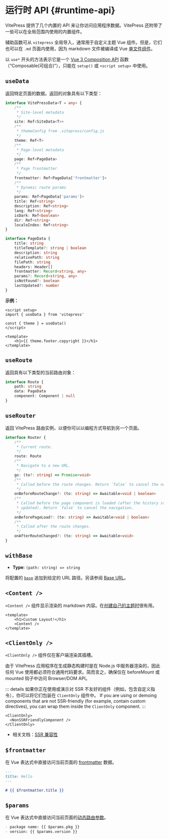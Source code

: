 # 运行时 API {#runtime-api}

VitePress 提供了几个内置的 API 来让你访问应用程序数据。VitePress 还附带了一些可以在全局范围内使用的内置组件。

辅助函数可从 `vitepress` 全局导入，通常用于自定义主题 Vue 组件。但是，它们也可以在 `.md` 页面内使用，因为 markdown 文件被编译成 Vue [单文件组件](https://vuejs.org/guide/scaling-up/sfc.html)。

以 `use*` 开头的方法表示它是一个 [Vue 3 Composition API](https://vuejs.org/guide/introduction.html#composition-api) 函数（“Composable(可组合)”），只能在 `setup()` 或 `<script setup>` 中使用。

## `useData` <Badge type="info" text="composable" />

返回特定页面的数据。返回的对象具有以下类型：

```ts
interface VitePressData<T = any> {
	/**
	 * Site-level metadata
	 */
	site: Ref<SiteData<T>>
	/**
	 * themeConfig from .vitepress/config.js
	 */
	theme: Ref<T>
	/**
	 * Page-level metadata
	 */
	page: Ref<PageData>
	/**
	 * Page frontmatter
	 */
	frontmatter: Ref<PageData['frontmatter']>
	/**
	 * Dynamic route params
	 */
	params: Ref<PageData['params']>
	title: Ref<string>
	description: Ref<string>
	lang: Ref<string>
	isDark: Ref<boolean>
	dir: Ref<string>
	localeIndex: Ref<string>
}

interface PageData {
	title: string
	titleTemplate?: string | boolean
	description: string
	relativePath: string
	filePath: string
	headers: Header[]
	frontmatter: Record<string, any>
	params?: Record<string, any>
	isNotFound?: boolean
	lastUpdated?: number
}
```

**示例：**

```vue
<script setup>
import { useData } from 'vitepress'

const { theme } = useData()
</script>

<template>
	<h1>{{ theme.footer.copyright }}</h1>
</template>
```

## `useRoute` <Badge type="info" text="composable" />

返回具有以下类型的当前路由对象：

```ts
interface Route {
	path: string
	data: PageData
	component: Component | null
}
```

## `useRouter` <Badge type="info" text="composable" />

返回 VitePress 路由实例，以便你可以以编程方式导航到另一个页面。

```ts
interface Router {
	/**
	 * Current route.
	 */
	route: Route
	/**
	 * Navigate to a new URL.
	 */
	go: (to?: string) => Promise<void>
	/**
	 * Called before the route changes. Return `false` to cancel the navigation.
	 */
	onBeforeRouteChange?: (to: string) => Awaitable<void | boolean>
	/**
	 * Called before the page component is loaded (after the history state is
	 * updated). Return `false` to cancel the navigation.
	 */
	onBeforePageLoad?: (to: string) => Awaitable<void | boolean>
	/**
	 * Called after the route changes.
	 */
	onAfterRouteChanged?: (to: string) => Awaitable<void>
}
```

## `withBase` <Badge type="info" text="helper" />

- **Type**: `(path: string) => string`

将配置的 [`base`](./site-config#base) 追加到给定的 URL 路径。另请参阅 [Base URL](../guide/asset-handling#base-url)。

## `<Content />` <Badge type="info" text="component" />

`<Content />` 组件显示渲染的 markdown 内容。在[创建自己的主题时](../guide/custom-theme)很有用。

```vue
<template>
	<h1>Custom Layout!</h1>
	<Content />
</template>
```

## `<ClientOnly />` <Badge type="info" text="component" />

`<ClientOnly />` 组件仅在客户端渲染其插槽。

由于 VitePress 应用程序在生成静态构建时是在 Node.js 中服务器渲染的，因此任何 Vue 使用都必须符合通用代码要求。简而言之，确保仅在 beforeMount 或 mounted 钩子中访问 Browser/DOM API。

::: details 如果你正在使用或演示对 SSR 不友好的组件（例如，包含自定义指令），你可以将它们包装在 `ClientOnly` 组件中。
If you are using or demoing components that are not SSR-friendly (for example, contain custom directives), you can wrap them inside the `ClientOnly` component.
:::

```vue-html
<ClientOnly>
  <NonSSRFriendlyComponent />
</ClientOnly>
```

- 相关文档：[SSR 兼容性](../guide/ssr-compat)

## `$frontmatter` <Badge type="info" text="template global" />

在 Vue 表达式中直接访问当前页面的 [frontmatter](../guide/frontmatter) 数据。

```md
---
title: Hello
---

# {{ $frontmatter.title }}
```

## `$params` <Badge type="info" text="template global" />

在 Vue 表达式中直接访问当前页面的[动态路由参数](../guide/routing#dynamic-routes)。

```md
- package name: {{ $params.pkg }}
- version: {{ $params.version }}
```
